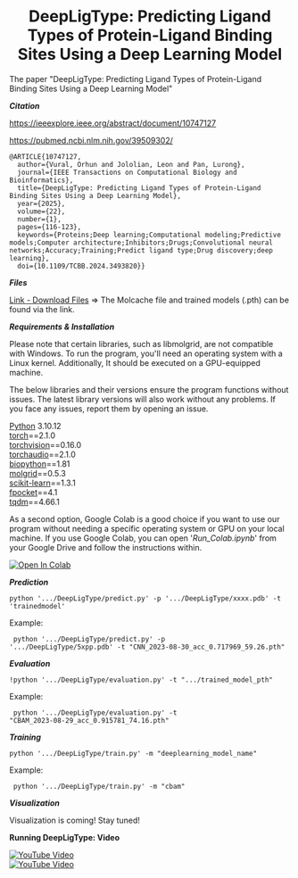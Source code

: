 <div align="center" style="text-align: center;">
  <h1>DeepLigType: Predicting Ligand Types of Protein-Ligand Binding Sites Using a Deep Learning Model</h1>
</div>

The paper "DeepLigType: Predicting Ligand Types of Protein-Ligand Binding Sites Using a Deep Learning Model" 

**_Citation_**

https://ieeexplore.ieee.org/abstract/document/10747127

https://pubmed.ncbi.nlm.nih.gov/39509302/
```
@ARTICLE{10747127,
  author={Vural, Orhun and Jololian, Leon and Pan, Lurong},
  journal={IEEE Transactions on Computational Biology and Bioinformatics}, 
  title={DeepLigType: Predicting Ligand Types of Protein-Ligand Binding Sites Using a Deep Learning Model}, 
  year={2025},
  volume={22},
  number={1},
  pages={116-123},
  keywords={Proteins;Deep learning;Computational modeling;Predictive models;Computer architecture;Inhibitors;Drugs;Convolutional neural networks;Accuracy;Training;Predict ligand type;Drug discovery;deep learning},
  doi={10.1109/TCBB.2024.3493820}}
```
**_Files_**

[Link - Download Files](https://drive.google.com/drive/folders/1WVIpv6CbHBnRcE_0qR8E9AEwu7-CGgCZ?usp=sharing) => The Molcache file and trained models (.pth) can be found via the link.

**_Requirements & Installation_**

Please note that certain libraries, such as libmolgrid, are not compatible with Windows. To run the program, you'll need an operating system with a Linux kernel. Additionally, It should be executed on a GPU-equipped machine.

The below libraries and their versions ensure the program functions without issues. The latest library versions will also work without any problems. If you face any issues, report them by opening an issue.

[Python](https://github.com/python) 3.10.12<br/>
[torch](https://github.com/pytorch/pytorch)==2.1.0<br/>
[torchvision](https://github.com/pytorch/pytorch)==0.16.0<br/>
[torchaudio](https://github.com/pytorch/pytorch)==2.1.0<br/>
[biopython](https://github.com/biopython/biopython)==1.81<br/>
[molgrid](https://github.com/gnina/libmolgrid)==0.5.3<br/>
[scikit-learn](https://github.com/scikit-learn/scikit-learn)==1.3.1<br/>
[fpocket](https://github.com/Discngine/fpocket)==4.1<br/>
[tqdm](https://github.com/tqdm/tqdm)==4.66.1<br/>


As a second option, Google Colab is a good choice if you want to use our program without needing a specific operating system or GPU on your local machine. If you use Google Colab, you can open '_Run_Colab.ipynb_' from your Google Drive and follow the instructions within.

[![Open In Colab](https://colab.research.google.com/assets/colab-badge.svg)](https://colab.research.google.com/github/drorhunvural/DeepLigType/blob/main/Run_Colab.ipynb)

**_Prediction_**

```python '.../DeepLigType/predict.py' -p '.../DeepLigType/xxxx.pdb' -t 'trainedmodel'```

Example: <pre><code> python '.../DeepLigType/predict.py' -p '.../DeepLigType/5xpp.pdb' -t "CNN_2023-08-30_acc_0.717969_59.26.pth" </code></pre>


**_Evaluation_**

```!python '.../DeepLigType/evaluation.py' -t ".../trained_model_pth"```

Example: <pre><code> python '.../DeepLigType/evaluation.py' -t "CBAM_2023-08-29_acc_0.915781_74.16.pth" </code></pre>

**_Training_**

```python '.../DeepLigType/train.py' -m "deeplearning_model_name" ```

Example: <pre><code> python '.../DeepLigType/train.py' -m "cbam" </code></pre>

**_Visualization_**

Visualization is coming! Stay tuned!

**Running DeepLigType: Video**<br/>


[![YouTube Video](https://img.shields.io/badge/Watch%20on%20YouTube-red?style=for-the-badge&logo=youtube)](https://youtu.be/SobCab1fZeA?si=u-soXHHxLBHp8lUL)
<br/>
[![YouTube Video](https://img.youtube.com/vi/SobCab1fZeA/0.jpg)](https://youtu.be/SobCab1fZeA?si=u-soXHHxLBHp8lUL)


